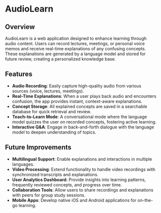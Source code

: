 # AudioLearn

## Overview
AudioLearn is a web application designed to enhance learning through audio content. Users can record lectures, meetings, or personal voice memos and receive real-time explanations of any confusing concepts. These explanations are generated by a language model and stored for future review, creating a personalized knowledge base.

## Features
- **Audio Recording**: Easily capture high-quality audio from various sources (voice, lectures, meetings).
- **Real-Time Explanations**: When a user plays back audio and encounters confusion, the app provides instant, context-aware explanations.
- **Concept Storage**: All explained concepts are saved in a searchable database for quick retrieval and review.
- **Teach-to-Learn Mode**: A conversational mode where the language model quizzes the user on recorded concepts, fostering active learning.
- **Interactive Q&A**: Engage in back-and-forth dialogue with the language model to deepen understanding of topics.

## Future Improvements
- **Multilingual Support**: Enable explanations and interactions in multiple languages.
- **Video Processing**: Extend functionality to handle video recordings with synchronized transcripts and explanations.
- **User Analytics Dashboard**: Provide insights into learning patterns, frequently reviewed concepts, and progress over time.
- **Collaboration Tools**: Allow users to share recordings and explanations with peers for group study sessions.
- **Mobile Apps**: Develop native iOS and Android applications for on-the-go learning.
